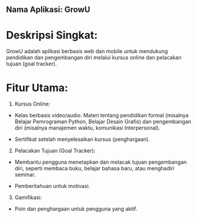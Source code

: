 ## Nama Aplikasi: GrowU

# Deskripsi Singkat:
GrowU adalah aplikasi berbasis web dan mobile untuk mendukung pendidikan dan pengembangan diri melalui kursus online dan pelacakan tujuan (goal tracker).

# Fitur Utama:
1. Kursus Online:

 * Kelas berbasis video/audio.
 Materi tentang pendidikan formal (misalnya Belajar Pemrograman Python, Belajar Desain Grafis) dan pengembangan diri (misalnya manajemen waktu, komunikasi Interpersonal).
 
 * Sertifikat setelah menyelesaikan kursus (penghargaan).

2. Pelacakan Tujuan (Goal Tracker):

 * Membantu pengguna menetapkan dan melacak tujuan pengembangan diri, seperti membaca buku, belajar bahasa baru, atau menghadiri seminar.
 
 * Pemberitahuan untuk motivasi.

3. Gamifikasi:

 * Poin dan penghargaan untuk pengguna yang aktif.